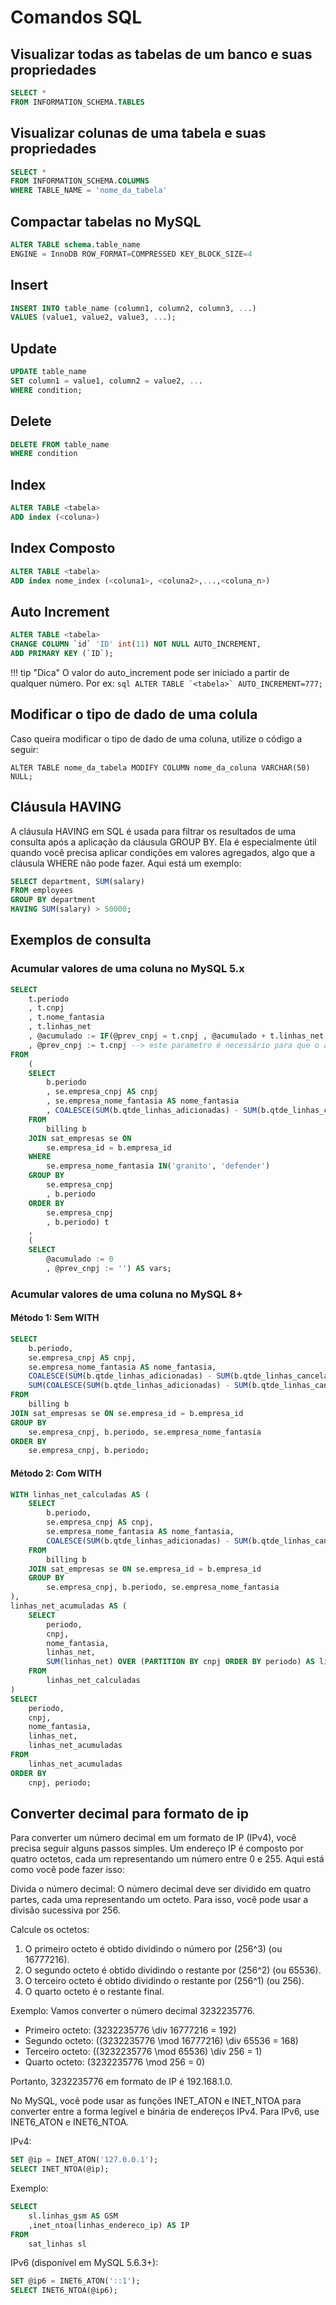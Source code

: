 # Comandos SQL

## Visualizar todas as tabelas de um banco e suas propriedades
```sql
SELECT * 
FROM INFORMATION_SCHEMA.TABLES 
```
## Visualizar colunas de uma tabela e suas propriedades
```sql
SELECT * 
FROM INFORMATION_SCHEMA.COLUMNS 
WHERE TABLE_NAME = 'nome_da_tabela'
```

## Compactar tabelas no MySQL
```sql
ALTER TABLE schema.table_name 
ENGINE = InnoDB ROW_FORMAT=COMPRESSED KEY_BLOCK_SIZE=4
```

## Insert
```sql
INSERT INTO table_name (column1, column2, column3, ...)
VALUES (value1, value2, value3, ...); 
```

## Update
```sql
UPDATE table_name
SET column1 = value1, column2 = value2, ...
WHERE condition; 
```

## Delete
```sql
DELETE FROM table_name 
WHERE condition
```

## Index
```sql
ALTER TABLE <tabela> 
ADD index (<coluna>)
```

## Index Composto
```sql
ALTER TABLE <tabela> 
ADD index nome_index (<coluna1>, <coluna2>,...,<coluna_n>)
```

## Auto Increment
```sql
ALTER TABLE <tabela>
CHANGE COLUMN `id` 'ID' int(11) NOT NULL AUTO_INCREMENT,
ADD PRIMARY KEY (`ID`);
```
!!! tip "Dica"
    O valor do auto_increment pode ser iniciado a partir de qualquer número. Por ex:
    ```sql
    ALTER TABLE `<tabela>`
    AUTO_INCREMENT=777;
    ```

## Modificar o tipo de dado de uma colula
Caso queira modificar o tipo de dado de uma coluna, utilize o código a seguir:
```
ALTER TABLE nome_da_tabela MODIFY COLUMN nome_da_coluna VARCHAR(50) NULL;
```

## Cláusula HAVING
A cláusula HAVING em SQL é usada para filtrar os resultados de uma consulta após a aplicação da cláusula GROUP BY. Ela é especialmente útil quando você precisa aplicar condições em valores agregados, algo que a cláusula WHERE não pode fazer. Aqui está um exemplo:
~~~sql
SELECT department, SUM(salary)
FROM employees
GROUP BY department
HAVING SUM(salary) > 50000;
~~~

## Exemplos de consulta
### Acumular valores de uma coluna no MySQL 5.x
```sql
SELECT
	t.periodo
	, t.cnpj
	, t.nome_fantasia
	, t.linhas_net
	, @acumulado := IF(@prev_cnpj = t.cnpj , @acumulado + t.linhas_net , t.linhas_net) AS linhas_acumulado
	, @prev_cnpj := t.cnpj --> este parametro é necessário para que o acumulado seja calculado corretamente
FROM
	(
	SELECT
		b.periodo
		, se.empresa_cnpj AS cnpj
		, se.empresa_nome_fantasia AS nome_fantasia
		, COALESCE(SUM(b.qtde_linhas_adicionadas) - SUM(b.qtde_linhas_canceladas), 0) AS linhas_net
	FROM
		billing b
	JOIN sat_empresas se ON
		se.empresa_id = b.empresa_id
	WHERE
		se.empresa_nome_fantasia IN('granito', 'defender')
	GROUP BY
		se.empresa_cnpj
		, b.periodo
	ORDER BY
		se.empresa_cnpj
		, b.periodo) t
	,
    (
	SELECT
		@acumulado := 0
		, @prev_cnpj := '') AS vars;
```
### Acumular valores de uma coluna no MySQL 8+
#### Método 1: Sem WITH
~~~sql
SELECT
    b.periodo,
    se.empresa_cnpj AS cnpj,
    se.empresa_nome_fantasia AS nome_fantasia,
    COALESCE(SUM(b.qtde_linhas_adicionadas) - SUM(b.qtde_linhas_canceladas), 0) AS linhas_net,
    SUM(COALESCE(SUM(b.qtde_linhas_adicionadas) - SUM(b.qtde_linhas_canceladas), 0)) OVER (PARTITION BY se.empresa_cnpj ORDER BY b.periodo) AS linhas_net_acumuladas
FROM
    billing b
JOIN sat_empresas se ON se.empresa_id = b.empresa_id
GROUP BY
    se.empresa_cnpj, b.periodo, se.empresa_nome_fantasia
ORDER BY
    se.empresa_cnpj, b.periodo;
~~~

#### Método 2: Com WITH
~~~sql
WITH linhas_net_calculadas AS (
    SELECT
        b.periodo,
        se.empresa_cnpj AS cnpj,
        se.empresa_nome_fantasia AS nome_fantasia,
        COALESCE(SUM(b.qtde_linhas_adicionadas) - SUM(b.qtde_linhas_canceladas), 0) AS linhas_net
    FROM
        billing b
    JOIN sat_empresas se ON se.empresa_id = b.empresa_id
    GROUP BY
        se.empresa_cnpj, b.periodo, se.empresa_nome_fantasia
),
linhas_net_acumuladas AS (
    SELECT
        periodo,
        cnpj,
        nome_fantasia,
        linhas_net,
        SUM(linhas_net) OVER (PARTITION BY cnpj ORDER BY periodo) AS linhas_net_acumuladas
    FROM
        linhas_net_calculadas
)
SELECT
    periodo,
    cnpj,
    nome_fantasia,
    linhas_net,
    linhas_net_acumuladas
FROM
    linhas_net_acumuladas
ORDER BY
    cnpj, periodo;

~~~

## Converter decimal para formato de ip
Para converter um número decimal em um formato de IP (IPv4), você precisa seguir alguns passos simples. Um endereço IP é composto por quatro octetos, cada um representando um número entre 0 e 255. Aqui está como você pode fazer isso:

Divida o número decimal: O número decimal deve ser dividido em quatro partes, cada uma representando um octeto. Para isso, você pode usar a divisão sucessiva por 256.

Calcule os octetos:

1. O primeiro octeto é obtido dividindo o número por (256^3) (ou 16777216).
2. O segundo octeto é obtido dividindo o restante por (256^2) (ou 65536).
3. O terceiro octeto é obtido dividindo o restante por (256^1) (ou 256).
4. O quarto octeto é o restante final.

Exemplo: Vamos converter o número decimal 3232235776.

* Primeiro octeto: (3232235776 \div 16777216 = 192)
* Segundo octeto: ((3232235776 \mod 16777216) \div 65536 = 168)
* Terceiro octeto: ((3232235776 \mod 65536) \div 256 = 1)
* Quarto octeto: (3232235776 \mod 256 = 0)

Portanto, 3232235776 em formato de IP é 192.168.1.0.

No MySQL, você pode usar as funções INET_ATON e INET_NTOA para converter entre a forma legível e binária de endereços IPv4. Para IPv6, use INET6_ATON e INET6_NTOA.

IPv4:
~~~sql
SET @ip = INET_ATON('127.0.0.1');
SELECT INET_NTOA(@ip);
~~~

Exemplo:
~~~sql
SELECT
	sl.linhas_gsm AS GSM
	,inet_ntoa(linhas_endereco_ip) AS IP
FROM
	sat_linhas sl
~~~

IPv6 (disponível em MySQL 5.6.3+):
~~~sql
SET @ip6 = INET6_ATON('::1');
SELECT INET6_NTOA(@ip6);
~~~